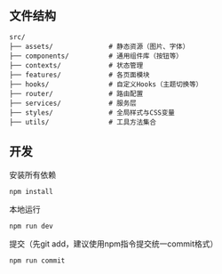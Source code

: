 ## 文件结构
```
src/
├── assets/              # 静态资源（图片、字体）
├── components/          # 通用组件库（按钮等）
├── contexts/            # 状态管理
├── features/            # 各页面模块
├── hooks/               # 自定义Hooks（主题切换等）
├── router/              # 路由配置
├── services/            # 服务层
├── styles/              # 全局样式与CSS变量
├── utils/               # 工具方法集合
```

## 开发

安装所有依赖
```
npm install
```

本地运行
```
npm run dev
```

提交（先git add，建议使用npm指令提交统一commit格式）
```
npm run commit
```